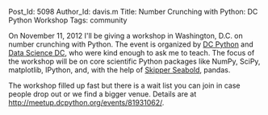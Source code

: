 Post_Id: 5098
Author_Id: davis.m
Title: Number Crunching with Python: DC Python Workshop
Tags: community

<p>On November 11, 2012 I'll be giving a workshop in Washington, D.C. on number crunching with Python. The event is organized by <a href="http://meetup.dcpython.org/">DC Python</a> and <a href="http://www.meetup.com/Data-Science-DC/">Data Science DC</a>, who were kind enough to ask me to teach. The focus of the workshop will be on core scientific Python packages like NumPy, SciPy, matplotlib, IPython, and, with the help of <a href="http://jseabold.net/">Skipper Seabold</a>, pandas.</p>
<p>The workshop filled up fast but there is a wait list you can join in case people drop out or we find a bigger venue. Details are at <a href="http://meetup.dcpython.org/events/81931062/">http://meetup.dcpython.org/events/81931062/</a>.</p>
